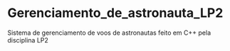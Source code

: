 # Gerenciamento_de_astronauta_LP2
Sistema de gerenciamento de voos de astronautas feito em C++ pela disciplina LP2
